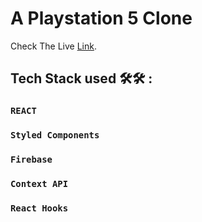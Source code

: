# A Playstation 5 Clone

Check The Live [Link](https://ps5clone.netlify.app/).

## Tech Stack used 🛠️🛠️ :

### `REACT`

### `Styled Components`

### `Firebase`

### `Context API`

### `React Hooks`
